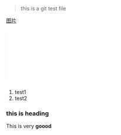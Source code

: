 > this is a git test file

[图片](http://www.shekourent.com)

![图片](hh.img)

1. test1
2. test2


### this is heading

<!-- this is comment -->

This is very **goood**